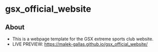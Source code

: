 # gsx_official_website

## About
- This is a webpage template for the GSX extreme sports club website.
- LIVE PREVIEW: https://malek-gallas.github.io/gsx_official_website/
